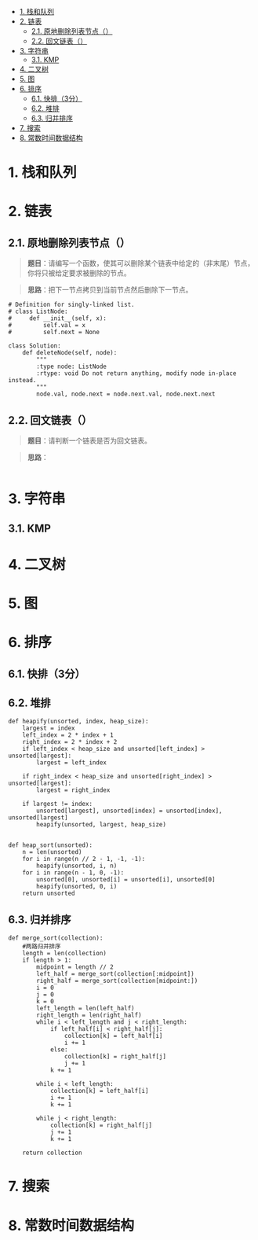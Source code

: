 <!-- TOC -->

- [1. 栈和队列](#1-栈和队列)
- [2. 链表](#2-链表)
    - [2.1. 原地删除列表节点（）](#21-原地删除列表节点)
    - [2.2. 回文链表（）](#22-回文链表)
- [3. 字符串](#3-字符串)
    - [3.1. KMP](#31-kmp)
- [4. 二叉树](#4-二叉树)
- [5. 图](#5-图)
- [6. 排序](#6-排序)
    - [6.1. 快排（3分）](#61-快排3分)
    - [6.2. 堆排](#62-堆排)
    - [6.3. 归并排序](#63-归并排序)
- [7. 搜索](#7-搜索)
- [8. 常数时间数据结构](#8-常数时间数据结构)

<!-- /TOC -->

# 1. 栈和队列



# 2. 链表

## 2.1. 原地删除列表节点（）

> **题目**：请编写一个函数，使其可以删除某个链表中给定的（非末尾）节点，你将只被给定要求被删除的节点。

> **思路**：把下一节点拷贝到当前节点然后删除下一节点。

```
# Definition for singly-linked list.
# class ListNode:
#     def __init__(self, x):
#         self.val = x
#         self.next = None

class Solution:
    def deleteNode(self, node):
        """
        :type node: ListNode
        :rtype: void Do not return anything, modify node in-place instead.
        """
        node.val, node.next = node.next.val, node.next.next
```

## 2.2. 回文链表（）

> **题目**：请判断一个链表是否为回文链表。

> **思路**：

```

```

# 3. 字符串

## 3.1. KMP

# 4. 二叉树

# 5. 图

# 6. 排序

## 6.1. 快排（3分）

## 6.2. 堆排

```
def heapify(unsorted, index, heap_size):
    largest = index
    left_index = 2 * index + 1
    right_index = 2 * index + 2
    if left_index < heap_size and unsorted[left_index] > unsorted[largest]:
        largest = left_index

    if right_index < heap_size and unsorted[right_index] > unsorted[largest]:
        largest = right_index

    if largest != index:
        unsorted[largest], unsorted[index] = unsorted[index], unsorted[largest]
        heapify(unsorted, largest, heap_size)


def heap_sort(unsorted):
    n = len(unsorted)
    for i in range(n // 2 - 1, -1, -1):
        heapify(unsorted, i, n)
    for i in range(n - 1, 0, -1):
        unsorted[0], unsorted[i] = unsorted[i], unsorted[0]
        heapify(unsorted, 0, i)
    return unsorted
```

## 6.3. 归并排序

```
def merge_sort(collection):
    #两路归并排序
    length = len(collection)
    if length > 1:
        midpoint = length // 2
        left_half = merge_sort(collection[:midpoint])
        right_half = merge_sort(collection[midpoint:])
        i = 0
        j = 0
        k = 0
        left_length = len(left_half)
        right_length = len(right_half)
        while i < left_length and j < right_length:
            if left_half[i] < right_half[j]:
                collection[k] = left_half[i]
                i += 1
            else:
                collection[k] = right_half[j]
                j += 1
            k += 1

        while i < left_length:
            collection[k] = left_half[i]
            i += 1
            k += 1

        while j < right_length:
            collection[k] = right_half[j]
            j += 1
            k += 1

    return collection
```

# 7. 搜索

# 8. 常数时间数据结构